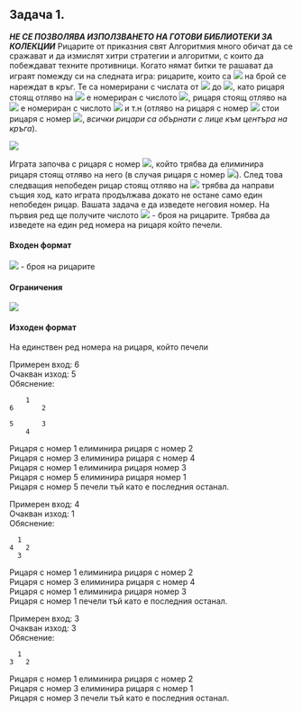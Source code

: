 ## Задача 1.
***НЕ СЕ ПОЗВОЛЯВА ИЗПОЛЗВАНЕТО НА ГОТОВИ БИБЛИОТЕКИ ЗА КОЛЕКЦИИ***
Рицарите от приказния свят Алгоритмия много обичат да се сражават и да измислят хитри стратегии и алгоритми, с които да побеждават техните противници. Когато нямат битки те рашават да играят помежду си на следната игра: рицарите, които са <img src="https://latex.codecogs.com/svg.latex?\Large&space;N"> на брой се нареждат в кръг. Те са номерирани с числата от <img src="https://latex.codecogs.com/svg.latex?\Large&space;1"> до <img src="https://latex.codecogs.com/svg.latex?\Large&space;N">, като рицаря стоящ отляво на <img src="https://latex.codecogs.com/svg.latex?\Large&space;1"> е номериран с числото <img src="https://latex.codecogs.com/svg.latex?\Large&space;2">, рицаря стоящ отляво на <img src="https://latex.codecogs.com/svg.latex?\Large&space;2"> е номериран с числото <img src="https://latex.codecogs.com/svg.latex?\Large&space;3"> и т.н (отляво на рицаря с номер <img src="https://latex.codecogs.com/svg.latex?\Large&space;N"> стои рицаря с номер <img src="https://latex.codecogs.com/svg.latex?\Large&space;1">, *всички рицари са обърнати с лице към центъра на кръга*). 

![](https://i.ibb.co/1GGY4q3/knights.png)

Играта започва с рицаря с номер <img src="https://latex.codecogs.com/svg.latex?\Large&space;1">, който трябва да елиминира рицаря стоящ отляво на него (в случая рицаря с номер <img src="https://latex.codecogs.com/svg.latex?\Large&space;2">). След това следващия непобеден рицар стоящ отляво на <img src="https://latex.codecogs.com/svg.latex?\Large&space;1"> трябва да направи същия ход, като играта продължава докато не остане само един непобеден рицар. Вашата задача е да изведете неговия номер. На първия ред ще получите числото <img src="https://latex.codecogs.com/svg.latex?\Large&space;N"> - броя на рицарите. Трябва да изведете на един ред номера на рицаря който печели.

#### Входен формат
<img src="https://latex.codecogs.com/svg.latex?\Large&space;N"> - броя на рицарите

#### Ограничения
<img src="https://latex.codecogs.com/svg.latex?\Large&space;1\le{N}\le{20000000}">

#### Изходен формат
На единствен ред номера на рицаря, който печели

Примерен вход: 6<br>
Oчакван изход: 5<br>
Обяснение:
```
    1
6       2
       
5       3
    4
```
Рицаря с номер 1 елиминира рицаря с номер 2<br>
Рицаря с номер 3 елиминира рицаря с номер 4<br>
Рицаря с номер 1 елиминира рицаря номер 3<br>
Рицаря с номер 5 елиминира рицаря номер 1<br>
Рицаря с номер 5 печели тъй като е последния останал.

Примерен вход: 4<br>
Oчакван изход: 1<br>
Обяснение:

```
  1
4   2
  3
```

Рицаря с номер 1 елиминира рицаря с номер 2<br>
Рицаря с номер 3 елиминира рицаря с номер 4<br>
Рицаря с номер 1 елиминира рицаря номер 3<br>
Рицаря с номер 1 печели тъй като е последния останал.

Примерен вход: 3<br>
Oчакван изход: 3<br>
Обяснение:
```
  1
3   2
```
Рицаря с номер 1 елиминира рицаря с номер 2<br>
Рицаря с номер 3 елиминира рицаря с номер 1<br>
Рицаря с номер 3 печели тъй като е последния останал.
